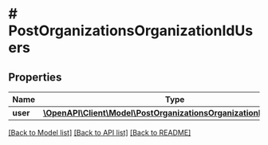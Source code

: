 # # PostOrganizationsOrganizationIdUsers

## Properties

Name | Type | Description | Notes
------------ | ------------- | ------------- | -------------
**user** | [**\OpenAPI\Client\Model\PostOrganizationsOrganizationIdUsersUser**](PostOrganizationsOrganizationIdUsersUser.md) |  |

[[Back to Model list]](../../README.md#models) [[Back to API list]](../../README.md#endpoints) [[Back to README]](../../README.md)
